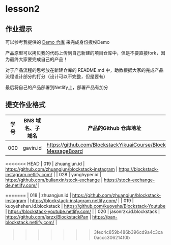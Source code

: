 # lesson2

## 作业提示

可以参考我提供的 [Demo 仓库](https://github.com/BlockstackYikuaiCourse/Blockstack-MessageBoard) 来完成身份授权Demo

产品原型可以拷贝我的代码上传到自己新建的项目仓库中，但是不要直接fork，因为最终大家要完成自己的产品！

对于产品流程的思考放在新建仓库的 README.md 中，助教根据大家的完成产品流程设计部分的打分（设计可以不完整，但是要有）

最后将自己的产品部署到Netlify上，部署产品有加分

## 提交作业格式

| 学号 |BNS 域名、子域名 | 产品的Github 仓库地址 | 部署Netlify的地址 |
|---|---|---|---|
| 000 | gavin.id | https://github.com/BlockstackYikuaiCourse/Blockstack-MessageBoard | https://bsmessboard.netlify.com/ |
<<<<<<< HEAD
| 019 | zhuangjun.id | https://github.com/zhuangjun/blockstack-instagram | https://blockstack-instagram.netlify.com/ |
| 028 | yanghyper.id | https://github.com/bulianxin/stock-exchange | https://stock-exchange-de.netlify.com/ |




=======
| 018 | zhuangjun.id | https://github.com/zhuangjun/blockstack-instagram | https://blockstack-instagram.netlify.com/ |
| 019 | kuoyehshen.id.blockstack | https://github.com/kuoyehs/Blockstack-Youtube | https://blockstack-youtube.netlify.com/ |
| 020 | jasonrzx.id.blockstack | https://github.com/jsrzx/BlockstackPan | https://pan-blockstack.netlify.com/ |
>>>>>>> 3fec4c859b486b396cd9a4c3ca0accc306214f0b
